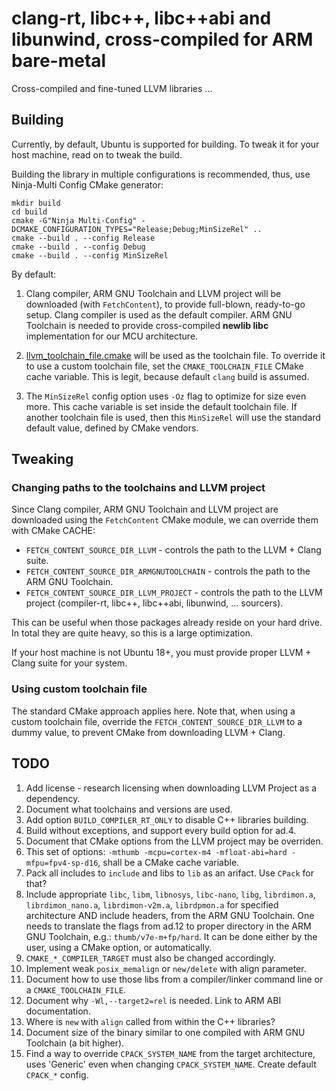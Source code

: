 # clang-rt, libc++, libc++abi and libunwind, cross-compiled for ARM bare-metal

Cross-compiled and fine-tuned LLVM libraries ...

## Building

Currently, by default, Ubuntu is supported for building. To tweak it for your host machine, read on to tweak the build.

Building the library in multiple configurations is recommended, thus, use Ninja-Multi Config CMake generator:

```
mkdir build
cd build
cmake -G"Ninja Multi-Config" -DCMAKE_CONFIGURATION_TYPES="Release;Debug;MinSizeRel" ..
cmake --build . --config Release
cmake --build . --config Debug
cmake --build . --config MinSizeRel
```

By default:

1. Clang compiler, ARM GNU Toolchain and LLVM project will be downloaded (with `FetchContent`), to provide full-blown,
ready-to-go setup. Clang compiler is used as the default compiler. ARM GNU Toolchain is needed to provide cross-compiled
**newlib libc** implementation for our MCU architecture.

2. [llvm_toolchain_file.cmake](cmake/llvm_toolchain_file.cmake) will be used as the toolchain file.
To override it to use a custom toolchain file, set the `CMAKE_TOOLCHAIN_FILE` CMake cache variable. This is legit, 
because default `clang` build is assumed.

3. The `MinSizeRel` config option uses `-Oz` flag to optimize for size even more. This cache variable is set inside
the default toolchain file. If another toolchain file is used, then this `MinSizeRel` will use the standard
default value, defined by CMake vendors.

## Tweaking

### Changing paths to the toolchains and LLVM project

Since Clang compiler, ARM GNU Toolchain and LLVM project are downloaded using the `FetchContent` CMake module, we
can override them with CMake CACHE:

* `FETCH_CONTENT_SOURCE_DIR_LLVM` - controls the path to the LLVM + Clang suite.
* `FETCH_CONTENT_SOURCE_DIR_ARMGNUTOOLCHAIN` - controls the path to the ARM GNU Toolchain.
* `FETCH_CONTENT_SOURCE_DIR_LLVM_PROJECT` - controls the path to the LLVM project (compiler-rt, libc++, libc++abi,
libunwind, ... sourcers).

This can be useful when those packages already reside on your hard drive. In total they are quite heavy, so this
is a large optimization.

If your host machine is not Ubuntu 18+, you must provide proper LLVM + Clang suite for your system.

### Using custom toolchain file

The standard CMake approach applies here. Note that, when using a custom toolchain file, override the
`FETCH_CONTENT_SOURCE_DIR_LLVM` to a dummy value, to prevent CMake from downloading LLVM + Clang.

## TODO

1. Add license - research licensing when downloading LLVM Project as a dependency.
7. Document what toolchains and versions are used.
9. Add option `BUILD_COMPILER_RT_ONLY` to disable C++ libraries building.
10. Build without exceptions, and support every build option for ad.4.
11. Document that CMake options from the LLVM project may be overriden.
12. This set of options: `-mthumb -mcpu=cortex-m4 -mfloat-abi=hard -mfpu=fpv4-sp-d16`, shall be a CMake cache variable.
13. Pack all includes to `include` and libs to `lib` as an arifact. Use `CPack` for that?
14. Include appropriate `libc`, `libm`, `libnosys`, `libc-nano`, `libg`, `librdimon.a`, `librdimon_nano.a`, 
`librdimon-v2m.a`, `librdpmon.a` for specified architecture AND include headers, from the ARM GNU Toolchain.
 One needs to translate the flags from ad.12 to proper
directory in the ARM GNU Toolchain, e.g.: `thumb/v7e-m+fp/hard`. It can be done either by the user, using a CMake
option, or automatically.
15. `CMAKE_*_COMPILER_TARGET` must also be changed accordingly.
16. Implement weak `posix_memalign` or `new/delete` with align parameter.
18. Document how to use those libs from a compiler/linker command line or a `CMAKE_TOOLCHAIN_FILE`.
19. Document why `-Wl,--target2=rel` is needed. Link to ARM ABI documentation.
20. Where is `new` with `align` called from within the C++ libraries?
21. Document size of the binary similar to one compiled with ARM GNU Toolchain (a bit higher).
22. Find a way to override `CPACK_SYSTEM_NAME` from the target architecture, uses 'Generic' even when changing
`CPACK_SYSTEM_NAME`. Create default `CPACK_*` config.
